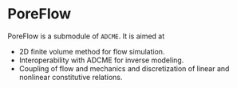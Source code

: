 # PoreFlow

PoreFlow is a submodule of `ADCME`. It is aimed at

* 2D finite volume method for flow simulation. 
* Interoperability with ADCME for inverse modeling. 
* Coupling of flow and mechanics and discretization of linear and nonlinear constitutive relations. 